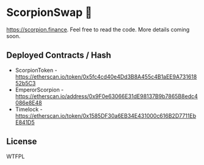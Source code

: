 # ScorpionSwap 🦂

https://scorpion.finance. Feel free to read the code. More details coming soon.

## Deployed Contracts / Hash

- ScorpionToken - https://etherscan.io/token/0x5fc4cd40e4Dd3B8A455c4B1aEE9A73161852b5C3
- EmperorScorpion - https://etherscan.io/address/0x9F0e63066E31dE98137B9b7865B8edc4086e8E48
- Timelock - https://etherscan.io/token/0x1585DF30a6EB34E431000c616B2D7711EbE841D5
## License

WTFPL
